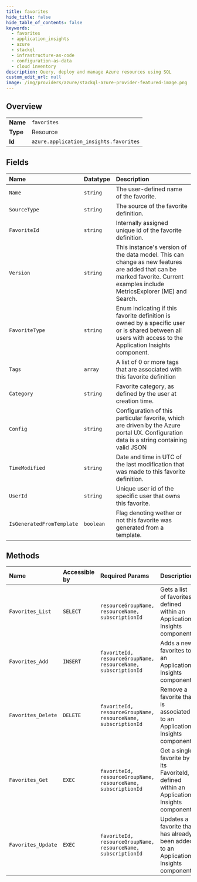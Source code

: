 ```yaml
---
title: favorites
hide_title: false
hide_table_of_contents: false
keywords:
  - favorites
  - application_insights
  - azure    
  - stackql
  - infrastructure-as-code
  - configuration-as-data
  - cloud inventory
description: Query, deploy and manage Azure resources using SQL
custom_edit_url: null
image: /img/providers/azure/stackql-azure-provider-featured-image.png
---
```

  
    

## Overview
<table><tbody>
<tr><td><b>Name</b></td><td><code>favorites</code></td></tr>
<tr><td><b>Type</b></td><td>Resource</td></tr>
<tr><td><b>Id</b></td><td><code>azure.application_insights.favorites</code></td></tr>
</tbody></table>

## Fields
| Name | Datatype | Description |
|:-----|:---------|:------------|
| `Name` | `string` | The user-defined name of the favorite. |
| `SourceType` | `string` | The source of the favorite definition. |
| `FavoriteId` | `string` | Internally assigned unique id of the favorite definition. |
| `Version` | `string` | This instance's version of the data model. This can change as new features are added that can be marked favorite. Current examples include MetricsExplorer (ME) and Search. |
| `FavoriteType` | `string` | Enum indicating if this favorite definition is owned by a specific user or is shared between all users with access to the Application Insights component. |
| `Tags` | `array` | A list of 0 or more tags that are associated with this favorite definition |
| `Category` | `string` | Favorite category, as defined by the user at creation time. |
| `Config` | `string` | Configuration of this particular favorite, which are driven by the Azure portal UX. Configuration data is a string containing valid JSON |
| `TimeModified` | `string` | Date and time in UTC of the last modification that was made to this favorite definition. |
| `UserId` | `string` | Unique user id of the specific user that owns this favorite. |
| `IsGeneratedFromTemplate` | `boolean` | Flag denoting wether or not this favorite was generated from a template. |
## Methods
| Name | Accessible by | Required Params | Description |
|:-----|:--------------|:----------------|:------------|
| `Favorites_List` | `SELECT` | `resourceGroupName, resourceName, subscriptionId` | Gets a list of favorites defined within an Application Insights component. |
| `Favorites_Add` | `INSERT` | `favoriteId, resourceGroupName, resourceName, subscriptionId` | Adds a new favorites to an Application Insights component. |
| `Favorites_Delete` | `DELETE` | `favoriteId, resourceGroupName, resourceName, subscriptionId` | Remove a favorite that is associated to an Application Insights component. |
| `Favorites_Get` | `EXEC` | `favoriteId, resourceGroupName, resourceName, subscriptionId` | Get a single favorite by its FavoriteId, defined within an Application Insights component. |
| `Favorites_Update` | `EXEC` | `favoriteId, resourceGroupName, resourceName, subscriptionId` | Updates a favorite that has already been added to an Application Insights component. |
